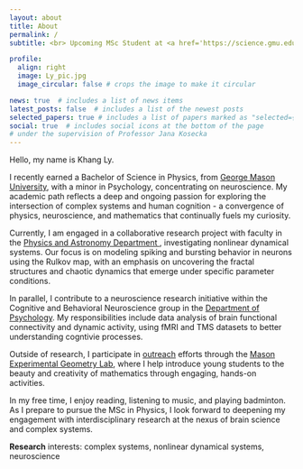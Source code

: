 ```yaml
---
layout: about
title: About
permalink: /
subtitle: <br> Upcoming MSc Student at <a href='https://science.gmu.edu/academics/departments-units/physics-and-astronomy-department'>Physics and Astronomy Department </a>, <a href='https://www.gmu.edu/'>George Mason University</a>

profile:
  align: right
  image: Ly_pic.jpg
  image_circular: false # crops the image to make it circular

news: true  # includes a list of news items
latest_posts: false  # includes a list of the newest posts
selected_papers: true # includes a list of papers marked as "selected={true}"
social: true  # includes social icons at the bottom of the page
# under the supervision of Professor Jana Kosecka
---
```


Hello, my name is Khang Ly. 

I recently earned a Bachelor of Science in Physics, from <a href='https://www.gmu.edu/'>George Mason University</a>, with a minor in Psychology, concentrating on neuroscience. My academic path reflects a deep and ongoing passion for exploring the intersection of complex systems and human cognition - a convergence of physics, neuroscience, and mathematics that continually fuels my curiosity. 

Currently, I am engaged in a collaborative research project with faculty in the <a href='https://science.gmu.edu/academics/departments-units/physics-and-astronomy-department'>Physics and Astronomy Department </a>, investigating nonlinear dynamical systems. Our focus is on modeling spiking and bursting behavior in neurons using the Rulkov map, with an emphasis on uncovering the fractal structures and chaotic dynamics that emerge under specific parameter conditions. 

In parallel, I contribute to a neuroscience research initiative within the Cognitive and Behavioral Neuroscience group in the <a href='https://psychology.gmu.edu/'>Department of Psychology</a>. My responsibilities include data analysis of brain functional connectivity and dynamic activity, using fMRI and TMS datasets to better understanding cogntivie processes. 

Outside of research, I participate in <a href='https://megl.science.gmu.edu/outreach/'>outreach</a> efforts through the <a href='https://megl.science.gmu.edu/about-the-lab/'>Mason Experimental Geometry Lab</a>, where I help introduce young students to the beauty and creativity of mathematics through engaging, hands-on activities. 

In my free time, I enjoy reading, listening to music, and playing badminton. As I prepare to pursue the MSc in Physics, I look forward to deepening my engagement with interdisciplinary research at the nexus of brain science and complex systems. 

<b>Research</b> interests: complex systems, nonlinear dynamical systems, neuroscience



